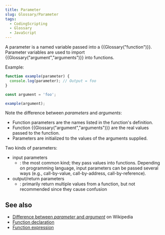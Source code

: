 ```yaml
---
title: Parameter
slug: Glossary/Parameter
tags:
  - CodingScripting
  - Glossary
  - JavaScript
---
```

A parameter is a named variable passed into a {{Glossary("function")}}. Parameter variables are used to import {{Glossary("argument","arguments")}} into functions.

Example:

```js
function example(parameter) {
  console.log(parameter); // Output = foo
}

const argument = 'foo';

example(argument);
```


Note the difference between _parameters_ and _arguments_:

- Function parameters are the names listed in the function's definition.
- Function {{Glossary("argument","arguments")}} are the real values passed to the function.
- Parameters are initialized to the values of the arguments supplied.

Two kinds of parameters:

- input parameters
  - : the most common kind; they pass values into functions. Depending on programming language, input parameters can be passed several ways (e.g., call-by-value, call-by-address, call-by-reference).
- output/return parameters
  - : primarily return multiple values from a function, but not recommended since they cause confusion

## See also

- [Difference between _parameter_ and _argument_](https://en.wikipedia.org/wiki/Parameter_%28computer_programming%29#Parameters_and_arguments) on Wikipedia
- [Function declaration](/en-US/docs/Web/JavaScript/Reference/Statements/function)
- [Function expression](/en-US/docs/Web/JavaScript/Reference/Operators/function)
